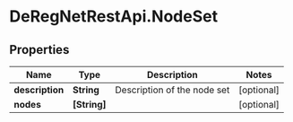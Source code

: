 # DeRegNetRestApi.NodeSet

## Properties
Name | Type | Description | Notes
------------ | ------------- | ------------- | -------------
**description** | **String** | Description of the node set | [optional] 
**nodes** | **[String]** |  | [optional] 


